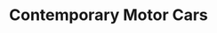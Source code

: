 ---
title: "Contemporary Motor Cars"
url: /little-silver/contemporary-motor-cars/
shop: Autohaus
---